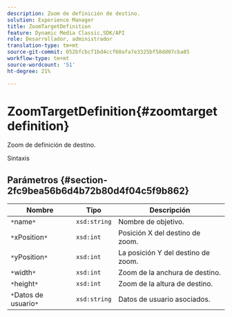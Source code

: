 ```yaml
---
description: Zoom de definición de destino.
solution: Experience Manager
title: ZoomTargetDefinition
feature: Dynamic Media Classic,SDK/API
role: Desarrollador, administrador
translation-type: tm+mt
source-git-commit: 052bfcbcf1bd4ccf60afa7e3325bf58dd07cba85
workflow-type: tm+mt
source-wordcount: '51'
ht-degree: 21%

---
```



# ZoomTargetDefinition{#zoomtargetdefinition}

Zoom de definición de destino.

Sintaxis

## Parámetros {#section-2fc9bea56b6d4b72b80d4f04c5f9b862}

| Nombre | Tipo | Descripción |
|---|---|---|
| `*`name`*` | `xsd:string` | Nombre de objetivo. |
| `*`xPosition`*` | `xsd:int` | Posición X del destino de zoom. |
| `*`yPosition`*` | `xsd:int` | La posición Y del destino de zoom. |
| `*`width`*` | `xsd:int` | Zoom de la anchura de destino. |
| `*`height`*` | `xsd:int` | Zoom de la altura de destino. |
| `*`Datos de usuario`*` | `xsd:string` | Datos de usuario asociados. |

